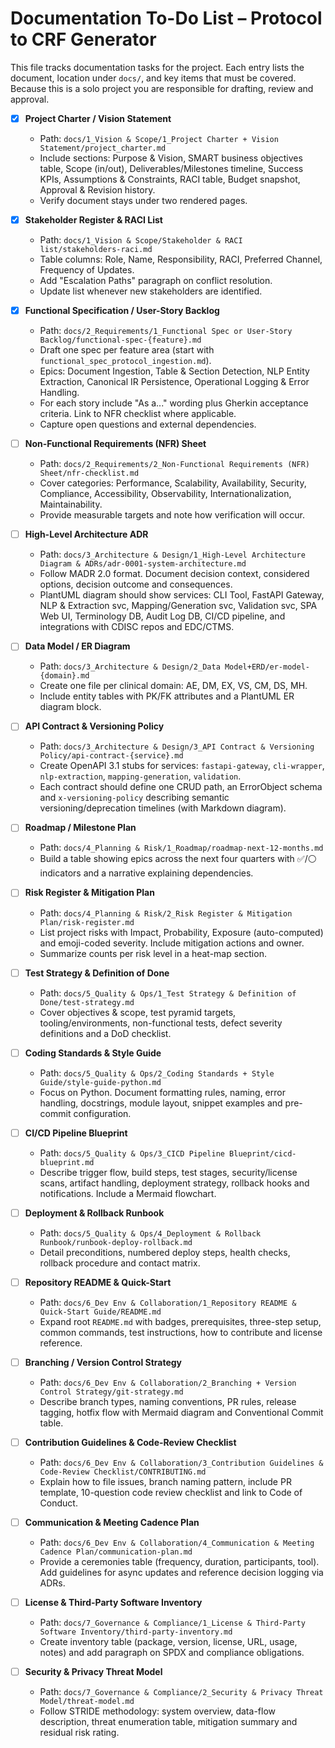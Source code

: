 # Documentation To-Do List – Protocol to CRF Generator

This file tracks documentation tasks for the project. Each entry lists the document, location under `docs/`, and key items that must be covered. Because this is a solo project you are responsible for drafting, review and approval.

- [x] **Project Charter / Vision Statement**
  - Path: `docs/1_Vision & Scope/1_Project Charter + Vision Statement/project_charter.md`
  - Include sections: Purpose & Vision, SMART business objectives table, Scope (in/out), Deliverables/Milestones timeline, Success KPIs, Assumptions & Constraints, RACI table, Budget snapshot, Approval & Revision history.
  - Verify document stays under two rendered pages.

- [x] **Stakeholder Register & RACI List**
  - Path: `docs/1_Vision & Scope/Stakeholder & RACI list/stakeholders-raci.md`
  - Table columns: Role, Name, Responsibility, RACI, Preferred Channel, Frequency of Updates.
  - Add "Escalation Paths" paragraph on conflict resolution.
  - Update list whenever new stakeholders are identified.

- [x] **Functional Specification / User-Story Backlog**
  - Path: `docs/2_Requirements/1_Functional Spec or User-Story Backlog/functional-spec-{feature}.md`
  - Draft one spec per feature area (start with `functional_spec_protocol_ingestion.md`).
  - Epics: Document Ingestion, Table & Section Detection, NLP Entity Extraction, Canonical IR Persistence, Operational Logging & Error Handling.
  - For each story include "As a..." wording plus Gherkin acceptance criteria. Link to NFR checklist where applicable.
  - Capture open questions and external dependencies.

- [ ] **Non-Functional Requirements (NFR) Sheet**
  - Path: `docs/2_Requirements/2_Non-Functional Requirements (NFR) Sheet/nfr-checklist.md`
  - Cover categories: Performance, Scalability, Availability, Security, Compliance, Accessibility, Observability, Internationalization, Maintainability.
  - Provide measurable targets and note how verification will occur.

- [ ] **High-Level Architecture ADR**
  - Path: `docs/3_Architecture & Design/1_High-Level Architecture Diagram & ADRs/adr-0001-system-architecture.md`
  - Follow MADR 2.0 format. Document decision context, considered options, decision outcome and consequences.
  - PlantUML diagram should show services: CLI Tool, FastAPI Gateway, NLP & Extraction svc, Mapping/Generation svc, Validation svc, SPA Web UI, Terminology DB, Audit Log DB, CI/CD pipeline, and integrations with CDISC repos and EDC/CTMS.

- [ ] **Data Model / ER Diagram**
  - Path: `docs/3_Architecture & Design/2_Data Model+ERD/er-model-{domain}.md`
  - Create one file per clinical domain: AE, DM, EX, VS, CM, DS, MH.
  - Include entity tables with PK/FK attributes and a PlantUML ER diagram block.

- [ ] **API Contract & Versioning Policy**
  - Path: `docs/3_Architecture & Design/3_API Contract & Versioning Policy/api-contract-{service}.md`
  - Create OpenAPI 3.1 stubs for services: `fastapi-gateway`, `cli-wrapper`, `nlp-extraction`, `mapping-generation`, `validation`.
  - Each contract should define one CRUD path, an ErrorObject schema and `x-versioning-policy` describing semantic versioning/deprecation timelines (with Markdown diagram).

- [ ] **Roadmap / Milestone Plan**
  - Path: `docs/4_Planning & Risk/1_Roadmap/roadmap-next-12-months.md`
  - Build a table showing epics across the next four quarters with ✅/⚪ indicators and a narrative explaining dependencies.

- [ ] **Risk Register & Mitigation Plan**
  - Path: `docs/4_Planning & Risk/2_Risk Register & Mitigation Plan/risk-register.md`
  - List project risks with Impact, Probability, Exposure (auto-computed) and emoji-coded severity. Include mitigation actions and owner.
  - Summarize counts per risk level in a heat-map section.

- [ ] **Test Strategy & Definition of Done**
  - Path: `docs/5_Quality & Ops/1_Test Strategy & Definition of Done/test-strategy.md`
  - Cover objectives & scope, test pyramid targets, tooling/environments, non-functional tests, defect severity definitions and a DoD checklist.

- [ ] **Coding Standards & Style Guide**
  - Path: `docs/5_Quality & Ops/2_Coding Standards + Style Guide/style-guide-python.md`
  - Focus on Python. Document formatting rules, naming, error handling, docstrings, module layout, snippet examples and pre-commit configuration.

- [ ] **CI/CD Pipeline Blueprint**
  - Path: `docs/5_Quality & Ops/3_CICD Pipeline Blueprint/cicd-blueprint.md`
  - Describe trigger flow, build steps, test stages, security/license scans, artifact handling, deployment strategy, rollback hooks and notifications. Include a Mermaid flowchart.

- [ ] **Deployment & Rollback Runbook**
  - Path: `docs/5_Quality & Ops/4_Deployment & Rollback Runbook/runbook-deploy-rollback.md`
  - Detail preconditions, numbered deploy steps, health checks, rollback procedure and contact matrix.

- [ ] **Repository README & Quick-Start**
  - Path: `docs/6_Dev Env & Collaboration/1_Repository README & Quick-Start Guide/README.md`
  - Expand root `README.md` with badges, prerequisites, three-step setup, common commands, test instructions, how to contribute and license reference.

- [ ] **Branching / Version Control Strategy**
  - Path: `docs/6_Dev Env & Collaboration/2_Branching + Version Control Strategy/git-strategy.md`
  - Describe branch types, naming conventions, PR rules, release tagging, hotfix flow with Mermaid diagram and Conventional Commit table.

- [ ] **Contribution Guidelines & Code-Review Checklist**
  - Path: `docs/6_Dev Env & Collaboration/3_Contribution Guidelines & Code-Review Checklist/CONTRIBUTING.md`
  - Explain how to file issues, branch naming pattern, include PR template, 10-question code review checklist and link to Code of Conduct.

- [ ] **Communication & Meeting Cadence Plan**
  - Path: `docs/6_Dev Env & Collaboration/4_Communication & Meeting Cadence Plan/communication-plan.md`
  - Provide a ceremonies table (frequency, duration, participants, tool). Add guidelines for async updates and reference decision logging via ADRs.

- [ ] **License & Third-Party Software Inventory**
  - Path: `docs/7_Governance & Compliance/1_License & Third-Party Software Inventory/third-party-inventory.md`
  - Create inventory table (package, version, license, URL, usage, notes) and add paragraph on SPDX and compliance obligations.

- [ ] **Security & Privacy Threat Model**
  - Path: `docs/7_Governance & Compliance/2_Security & Privacy Threat Model/threat-model.md`
  - Follow STRIDE methodology: system overview, data-flow description, threat enumeration table, mitigation summary and residual risk rating.